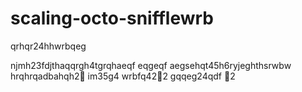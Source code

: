 # scaling-octo-snifflewrb
qrhqr24hhwrbqeg

njmh23fdjthaqqrgh4tgrqhaeqf
eqgeqf
aegsehqt45h6ryjeghthsrwbw
hrqhrqadbahqh2￑
im35g4
wrbfq42￐2
gqqeg24qdf
￑2
